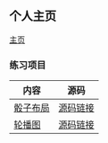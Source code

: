 ## 个人主页

[主页](http://AC-YoY.github.io)

### 练习项目

|内容|源码|
|-|-|
|[骰子布局](https://ac-yoy.github.io/FrontEndProjects/Layout/dice/diceLayout.html)|[源码链接](https://github.com/AC-YoY/FrontEndProjects/blob/master/Layout/dice/diceLayout.html)|
|[轮播图](https://ac-yoy.github.io/FrontEndProjects/pokemonSlide/PokemonSlide.html)|[源码链接](https://github.com/AC-YoY/FrontEndProjects/blob/master/pokemonSlide/PokemonSlide.html)|
